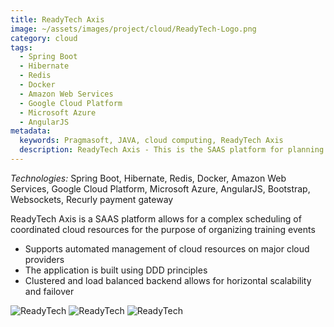 ```yaml
---
title: ReadyTech Axis
image: ~/assets/images/project/cloud/ReadyTech-Logo.png
category: cloud
tags:
  - Spring Boot
  - Hibernate
  - Redis
  - Docker
  - Amazon Web Services
  - Google Cloud Platform
  - Microsoft Azure
  - AngularJS
metadata: 
  keywords: Pragmasoft, JAVA, cloud computing, ReadyTech Axis
  description: ReadyTech Axis - This is the SAAS platform for planning consistent cloud resources. Developed by Pragmasoft
---
```


*Technologies:* Spring Boot, Hibernate, Redis, Docker, Amazon Web Services, Google Cloud Platform, Microsoft Azure, AngularJS, Bootstrap, Websockets, Recurly payment gateway

ReadyTech Axis is a SAAS platform allows for a complex scheduling of coordinated cloud resources for the purpose of organizing training events

* Supports automated management of cloud resources on major cloud providers
* The application is built using DDD principles
* Clustered and load balanced backend allows for horizontal scalability and failover

![ReadyTech](~/assets/images/project/cloud/readytech1.png)
![ReadyTech](~/assets/images/project/cloud/readytech2.png)
![ReadyTech](~/assets/images/project/cloud/readytech3.png)
